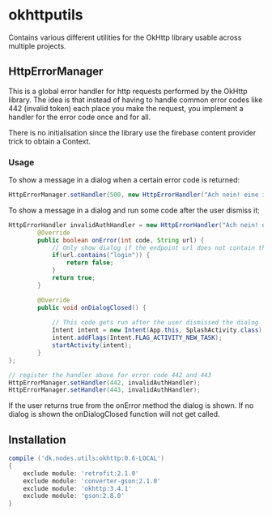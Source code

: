 # okhttputils
Contains various different utilities for the OkHttp library usable across multiple projects.

## HttpErrorManager
This is a global error handler for http requests performed by the OkHttp library.
The idea is that instead of having to handle common error codes like 442 (invalid token) each place
you make the request, you implement a handler for the error code once and for all.

There is no initialisation since the library use the firebase content provider trick to obtain a Context.

### Usage
To show a message in a dialog when a certain error code is returned:

```java
HttpErrorManager.setHandler(500, new HttpErrorHandler("Ach nein! eine internal server fehler has passiert!!!", true);
```

To show a message in a dialog and run some code after the user dismiss it:
```java
HttpErrorHandler invalidAuthHandler = new HttpErrorHandler("Ach nein! deine Token sind KAPUT!!") {
        @Override
        public boolean onError(int code, String url) {
            // Only show dialog if the endpoint url does not contain the word login
            if(url.contains("login")) {
                return false;
            }
            return true;
        }

        @Override
        public void onDialogClosed() {
        
            // This code gets run after the user dismissed the dialog         
            Intent intent = new Intent(App.this, SplashActivity.class);
            intent.addFlags(Intent.FLAG_ACTIVITY_NEW_TASK);
            startActivity(intent);
        }
};

// register the handler above for error code 442 and 443
HttpErrorManager.setHandler(442, invalidAuthHandler);
HttpErrorManager.setHandler(443, invalidAuthHandler);
```

If the user returns true from the onError method the dialog is shown. If no dialog is shown the onDialogClosed function
will not get called.


## Installation
```groovy
compile ('dk.nodes.utils:okhttp:0.6-LOCAL')
{
    exclude module: 'retrofit:2.1.0'
    exclude module: 'converter-gson:2.1.0'
    exclude module: 'okhttp:3.4.1'
    exclude module: 'gson:2.8.0'
}
```
